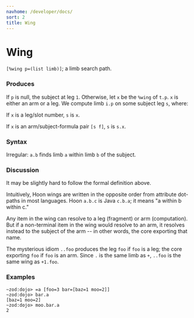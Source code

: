 ```yaml
---
navhome: /developer/docs/
sort: 2
title: Wing
---
```


# Wing

`[%wing p=(list limb)]`; a limb search path.

### Produces

If `p` is null, the subject at leg `1`.  Otherwise, let `x` be
the `%wing` of `t.p`.  `x` is either an arm or a leg.  We compute
limb `i.p` on some subject leg `s`, where:

If `x` is a leg/slot number, `s` is `x`.

If `x` is an arm/subject-formula pair `[s f]`, `s` is `s.x`.

### Syntax

Irregular: `a.b` finds limb `a` within limb `b` of the subject.

### Discussion

It may be slightly hard to follow the formal definition above.

Intuitively, Hoon wings are written in the opposite order
from attribute dot-paths in most languages.  Hoon `a.b.c` is Java
`c.b.a`; it means "a within b within c."

Any item in the wing can resolve to a leg (fragment) or arm
(computation).  But if a non-terminal item in the wing would
resolve to an arm, it resolves instead to the subject of the arm
-- in other words, the core exporting that name.

The mysterious idiom `..foo` produces the leg `foo` if `foo`
is a leg; the core exporting `foo` if `foo` is an arm.  Since `.`
is the same limb as `+`, `..foo` is the same wing as `+1.foo`.

### Examples

```
~zod:dojo> =a [foo=3 bar=[baz=1 moo=2]]
~zod:dojo> bar.a
[baz=1 moo=2]
~zod:dojo> moo.bar.a
2
```
